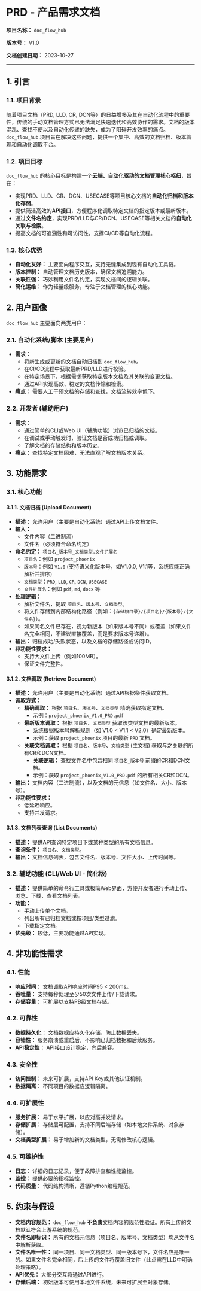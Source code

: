 # **PRD - 产品需求文档**

**项目名称：** `doc_flow_hub`

**版本号：** V1.0

**文档创建日期：** 2023-10-27

---

## **1. 引言**

### **1.1. 项目背景**

随着项目文档（PRD, LLD, CR, DCN等）的日益增多及其在自动化流程中的重要性，传统的手动文档管理方式已无法满足快速迭代和高效协作的需求。文档的版本混乱、查找不便以及自动化传递的缺失，成为了阻碍开发效率的痛点。`doc_flow_hub` 项目旨在解决这些问题，提供一个集中、高效的文档归档、版本管理和自动化调取平台。

### **1.2. 项目目标**

`doc_flow_hub` 的核心目标是构建一个**云端、自动化驱动的文档管理核心枢纽**，旨在：

*   实现PRD、LLD、CR、DCN、USECASE等项目核心文档的**自动化归档和版本化存储**。
*   提供简洁高效的**API接口**，方便程序化调取特定文档的指定版本或最新版本。
*   通过**文件名约定**，实现PRD/LLD与CR/DCN、USECASE等相关文档的**自动化关联与检索**。
*   提高文档的可追溯性和可访问性，支撑CI/CD等自动化流程。

### **1.3. 核心优势**

*   **自动化友好：** 主要面向程序交互，支持无缝集成到现有自动化工具链。
*   **版本控制：** 自动管理文档历史版本，确保文档追溯能力。
*   **关联性强：** 巧妙利用文件名约定，实现文档间的逻辑关联。
*   **简化运维：** 作为轻量级服务，专注于文档管理的核心功能。

## **2. 用户画像**

`doc_flow_hub` 主要面向两类用户：

### **2.1. 自动化系统/脚本 (主要用户)**

*   **需求：**
    *   将新生成或更新的文档自动归档到 `doc_flow_hub`。
    *   在CI/CD流程中获取最新PRD/LLD进行校验。
    *   在特定场景下，根据需求获取特定版本文档及其关联的变更文档。
    *   通过API实现高效、稳定的文档传输和检索。
*   **痛点：** 需要人工干预文档的存储和查找，文档流转效率低下。

### **2.2. 开发者 (辅助用户)**

*   **需求：**
    *   通过简单的CLI或Web UI（辅助功能）浏览已归档的文档。
    *   在调试或手动触发时，验证文档是否成功归档或调取。
    *   了解文档的存储结构和版本历史。
*   **痛点：** 查找特定文档困难，无法直观了解文档版本关系。

## **3. 功能需求**

### **3.1. 核心功能**

#### **3.1.1. 文档归档 (Upload Document)**

*   **描述：** 允许用户（主要是自动化系统）通过API上传文档文件。
*   **输入：**
    *   文件内容（二进制流）
    *   文件名（必须符合命名约定）
*   **命名约定：** `项目名_版本号_文档类型.文件扩展名`
    *   `项目名`：例如 `project_phoenix`
    *   `版本号`：例如 `V1.0` (支持语义化版本号，如V1.0.0, V1.1等，系统应能正确解析并排序)
    *   `文档类型`：`PRD`, `LLD`, `CR`, `DCN`, `USECASE`
    *   `文件扩展名`：例如 `pdf`, `md`, `docx` 等
*   **处理逻辑：**
    *   解析文件名，提取 `项目名`、`版本号`、`文档类型`。
    *   将文件存储到内部结构化路径（例如：`{存储根目录}/{项目名}/{版本号}/{文件名}`）。
    *   如果同名文件已存在，视为新版本（如果版本号不同）或覆盖（如果文件名完全相同，不建议直接覆盖，而是要求版本号递增）。
*   **输出：** 归档成功/失败状态，以及文档的存储路径或访问ID。
*   **非功能性要求：**
    *   支持大文件上传（例如100MB）。
    *   保证文件完整性。

#### **3.1.2. 文档调取 (Retrieve Document)**

*   **描述：** 允许用户（主要是自动化系统）通过API根据条件获取文档。
*   **调取方式：**
    *   **精确调取：** 根据 `项目名`、`版本号`、`文档类型` 精确获取指定文档。
        *   示例：`project_phoenix_V1.0_PRD.pdf`
    *   **最新版本调取：** 根据 `项目名`、`文档类型` 获取该类型文档的最新版本。
        *   系统根据版本号解析规则（如 V1.0 < V1.1 < V2.0）确定最新版本。
        *   示例：获取 `project_phoenix` 项目的最新 `PRD` 文档。
    *   **关联文档调取：** 根据 `项目名`、`版本号`、`文档类型` (主文档) 获取与之关联的所有CR和DCN文档。
        *   **关联逻辑：** 查找文件名中包含相同 `项目名_版本号` 前缀的CR和DCN文档。
        *   示例：获取 `project_phoenix_V1.0_PRD.pdf` 的所有相关CR和DCN。
*   **输出：** 文档内容（二进制流），以及文档的元信息（如文件名、大小、版本号）。
*   **非功能性要求：**
    *   低延迟响应。
    *   支持并发请求。

#### **3.1.3. 文档列表查询 (List Documents)**

*   **描述：** 提供API查询特定项目下或某种类型的所有文档信息。
*   **查询条件：** `项目名`、`文档类型`。
*   **输出：** 文档信息列表，包含文件名、版本号、文件大小、上传时间等。

### **3.2. 辅助功能 (CLI/Web UI - 简化版)**

*   **描述：** 提供简单的命令行工具或极简Web界面，方便开发者进行手动上传、浏览、下载、查看文档列表。
*   **功能：**
    *   手动上传单个文档。
    *   列出所有已归档文档或按项目/类型过滤。
    *   下载指定文档。
*   **优先级：** 较低，主要功能通过API实现。

## **4. 非功能性需求**

### **4.1. 性能**

*   **响应时间：** 文档调取API响应时间P95 < 200ms。
*   **吞吐量：** 支持每秒处理至少50次文件上传/下载请求。
*   **存储容量：** 可扩展以支持PB级文档存储。

### **4.2. 可靠性**

*   **数据持久化：** 文档数据应持久化存储，防止数据丢失。
*   **容错性：** 服务崩溃或重启后，不影响已归档数据和后续服务。
*   **API稳定性：** API接口设计稳定，向后兼容。

### **4.3. 安全性**

*   **访问控制：** 未来可扩展，支持API Key或其他认证机制。
*   **数据隔离：** 不同项目的数据应逻辑隔离。

### **4.4. 可扩展性**

*   **服务扩展：** 易于水平扩展，以应对高并发请求。
*   **存储扩展：** 存储层可配置，支持不同后端存储（如本地文件系统、对象存储）。
*   **文档类型扩展：** 易于增加新的文档类型，无需修改核心逻辑。

### **4.5. 可维护性**

*   **日志：** 详细的日志记录，便于故障排查和性能监控。
*   **监控：** 提供必要的指标监控。
*   **代码质量：** 代码结构清晰，遵循Python编程规范。

## **5. 约束与假设**

*   **文档内容规范：** `doc_flow_hub` **不负责**文档内容的规范性验证。所有上传的文档默认符合上游系统的规范。
*   **文件名即标识：** 所有的文档元信息（项目名、版本号、文档类型）均从文件名中解析获取。
*   **文件名唯一性：** 同一项目、同一文档类型、同一版本号下，文件名应是唯一的。如果文件名完全相同，后上传的文件将覆盖旧文件（此点需在LLD中明确处理策略）。
*   **API优先：** 大部分交互将通过API进行。
*   **存储后端：** 初始版本可使用本地文件系统，未来可扩展至对象存储。